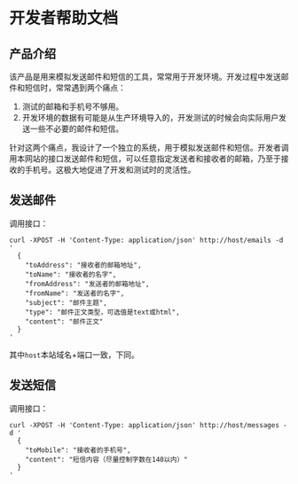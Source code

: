 # 开发者帮助文档

## 产品介绍

该产品是用来模拟发送邮件和短信的工具，常常用于开发环境。开发过程中发送邮件和短信时，常常遇到两个痛点：

1. 测试的邮箱和手机号不够用。
2. 开发环境的数据有可能是从生产环境导入的，开发测试的时候会向实际用户发送一些不必要的邮件和短信。

针对这两个痛点，我设计了一个独立的系统，用于模拟发送邮件和短信。开发者调用本网站的接口发送邮件和短信，可以任意指定发送者和接收者的邮箱，乃至于接收的手机号。这极大地促进了开发和测试时的灵活性。

## 发送邮件

调用接口：

    curl -XPOST -H 'Content-Type: application/json' http://host/emails -d '
      {
        "toAddress": "接收者的邮箱地址",
        "toName": "接收者的名字",
        "fromAddress": "发送者的邮箱地址",
        "fromName": "发送者的名字",
        "subject": "邮件主题",
        "type": "邮件正文类型，可选值是text或html",
        "content": "邮件正文"
      }
    '

其中`host`本站域名+端口一致，下同。

## 发送短信

调用接口：

    curl -XPOST -H 'Content-Type: application/json' http://host/messages -d '
      {
        "toMobile": "接收者的手机号",
        "content": "短信内容（尽量控制字数在140以内）"
      }
    '
